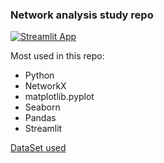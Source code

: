 ### Network analysis study repo
[![Streamlit App](https://static.streamlit.io/badges/streamlit_badge_black_white.svg)](https://network-analysis-project.streamlit.app/)

Most used in this repo:
 - Python
 - NetworkX
 - matplotlib.pyplot
 - Seaborn
 - Pandas
 - Streamlit

[DataSet used](https://www.kaggle.com/datasets/tamber/steam-video-games?resource=download)